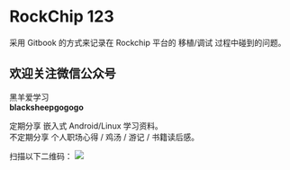 # RockChip 123

采用 Gitbook 的方式来记录在 Rockchip 平台的 移植/调试 过程中碰到的问题。


## 欢迎关注微信公众号 
黑羊爱学习<br>**blacksheepgogogo**

定期分享 嵌入式 Android/Linux 学习资料。<br>不定期分享 个人职场心得 / 鸡汤 / 游记 / 书籍读后感。

扫描以下二维码：
![](http://ww1.sinaimg.cn/large/ba061518gy1fjskczerf6j20p00f0jx7.jpg)